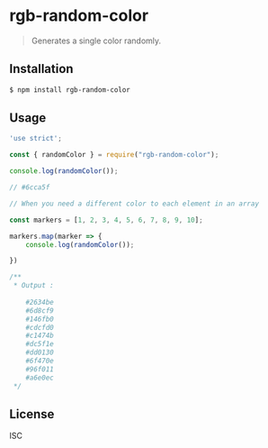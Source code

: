 # rgb-random-color

> Generates a single color randomly.

## Installation

```sh
$ npm install rgb-random-color
```

## Usage

```javascript
'use strict';

const { randomColor } = require("rgb-random-color");

console.log(randomColor());

// #6cca5f

// When you need a different color to each element in an array 

const markers = [1, 2, 3, 4, 5, 6, 7, 8, 9, 10];

markers.map(marker => {
    console.log(randomColor());

})

/** 
 * Output : 
 
    #2634be
    #6d8cf9
    #146fb0
    #cdcfd0
    #c1474b
    #dc5f1e
    #dd0130
    #6f470e
    #96f011
    #a6e0ec
 */

```

## License

ISC